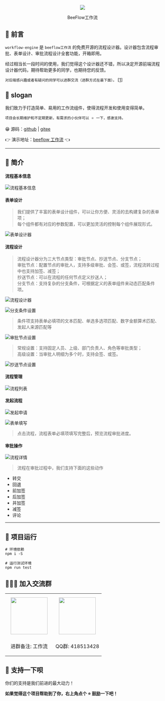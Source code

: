 <p align="center">
<img src="https://ecs-public.oss-cn-shanghai.aliyuncs.com/beeflow.png">
<p align="center"><a>BeeFlow工作流</a></p>
</p>

## 🐼 前言

`workflow-engine` 是 `beeflow工作流` 的免费开源的流程设计器。设计器包含流程审批、表单设计、审批流程设计全套功能，开箱即用。

经过相当长一段时间的使用，我们觉得这个设计器还不错，所以决定开源前端流程设计器代码，期待帮助更多的同学，也期待您的反馈。

`对后端感兴趣或者有疑问的同学可以进群交流（进群方式在最下面）。` [[1](#-加入交流群)]

## 🐰 slogan

我们致力于打造简单、易用的工作流组件，使得流程开发和使用变得简单。

`项目会长期维护和不定期更新，有需求的小伙伴可以 ⭐ 一下，感谢支持。`

😁 源码：[github](https://github.com/zhangjinlibra/workflow-web.git) | [gitee](https://gitee.com/zhangjinlibra/beeflow-engine)

👉 演示地址：[beeflow 工作流](http://49.235.72.105) 👈

---

## 🦝 简介

#### **流程基本信息**

![流程基本信息](https://ecs-public.oss-cn-shanghai.aliyuncs.com/readme10.png)

#### **表单设计**

> 我们提供了丰富的表单设计组件，可以让你方便、灵活的去构建复杂的表单项； \
> 每个组件都有对应的参数配置，可以更加灵活的控制每个组件展现形式。

![表单设计器](https://ecs-public.oss-cn-shanghai.aliyuncs.com/readme1.png)

#### **流程设计**

> 流程设计器分为三大节点类型：审批节点、抄送节点、分支节点；\
> 审批节点：配置节点的审批人，支持多级审批、会签、或签，流程流转过程中也支持加签、减签；\
> 抄送节点：可以在流程的任何节点定义抄送人；\
> 分支节点：支持复杂的分支条件，可根据定义的表单组件来动态匹配条件项。

![流程设计器](https://ecs-public.oss-cn-shanghai.aliyuncs.com/readme2.png)

![分支条件设置](https://ecs-public.oss-cn-shanghai.aliyuncs.com/readme3.png)

> 条件项支持表单必填项的文本匹配、单选多选项匹配、数字金额算术匹配、发起人来源匹配等

![审批节点设置](https://ecs-public.oss-cn-shanghai.aliyuncs.com/readme4.png)

> 常规设置：支持固定人员、上级、部门负责人、角色等审批类型；\
> 高级设置：当审批人明细为多个时，支持会签、或签。

![抄送节点设置](https://ecs-public.oss-cn-shanghai.aliyuncs.com/readme5.png)

#### **流程管理**

![流程列表](https://ecs-public.oss-cn-shanghai.aliyuncs.com/readme6.png)

#### **发起流程**

![发起申请](https://ecs-public.oss-cn-shanghai.aliyuncs.com/readme7.png)

![表单填写](https://ecs-public.oss-cn-shanghai.aliyuncs.com/readme8.png)

> 点击流程，流程表单必填项填写完整后，预览流程审批进度。

#### **审批操作**

![流程详情](https://ecs-public.oss-cn-shanghai.aliyuncs.com/readme9.png)

> 流程在审批过程中，我们支持下面的这些动作

- 转交
- 回退
- 前加签
- 后加签
- 并加签
- 减签
- 评论

---

## 🐯 项目运行

```
# 环境依赖
npm i -S

# 运行测试环境
npm run test
```

## 👨‍👦‍👦 加入交流群

<table>
  <tbody>
    <tr>
      <td align="center" valign="middle">
        <img src="http://inus-markdown.oss-cn-beijing.aliyuncs.com/img/weichat_qcode_qun.png" class="no-zoom" style="width:120px;margin: 10px;">
        <p>进群备注: 工作流</p>
      </td>
      <td align="center" valign="middle">
        <img src="https://ecs-public.oss-cn-shanghai.aliyuncs.com/readme13.png" class="no-zoom" style="width:120px;margin: 10px;">
        <p>QQ群: 418513428</p>
      </td>
    </tr>
  </tbody>
</table>

## 🫶 支持一下呗

你们的支持是我们前进的最大动力！

**如果觉得这个项目帮助到了你，右上角点个 ⭐ 鼓励一下吧！**
